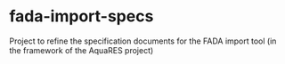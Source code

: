 fada-import-specs
=================

Project to refine the specification documents for the FADA import tool (in the framework of the AquaRES project)
